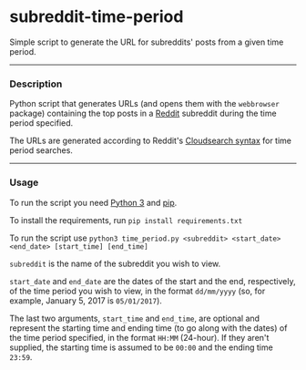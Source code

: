 # subreddit-time-period
Simple script to generate the URL for subreddits' posts from a given time period.

------
### Description
Python script that generates URLs (and opens them with the `webbrowser` package) containing the top posts in a [Reddit](https://reddit.com) subreddit during the time period specified.

The URLs are generated according to Reddit's [Cloudsearch syntax](https://www.reddit.com/wiki/search#wiki_cloudsearch_syntax) for time period searches. 

------
### Usage

To run the script you need [Python 3](https://www.python.org/downloads/) and [pip](https://pypi.python.org/pypi/pip).

To install the requirements, run `pip install requirements.txt`

To run the script use `python3 time_period.py <subreddit> <start_date> <end_date> [start_time] [end_time]`

`subreddit` is the name of the subreddit you wish to view.

`start_date` and `end_date` are the dates of the start and the end, respectively, of the time period you wish to view, in the format `dd/mm/yyyy` (so, for example, January 5, 2017 is `05/01/2017`).

The last two arguments, `start_time` and `end_time`, are optional and represent the starting time and ending time (to go along with the dates) of the time period specified, in the format `HH:MM` (24-hour). If they aren't supplied, the starting time is assumed to be `00:00` and the ending time `23:59`.
